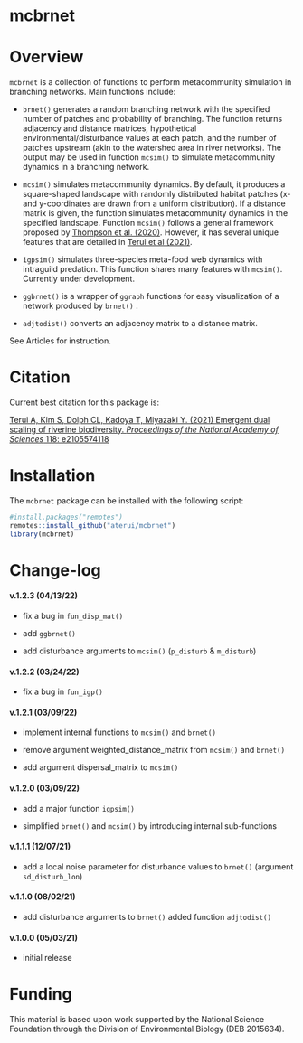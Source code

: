 mcbrnet
================

# Overview

`mcbrnet` is a collection of functions to perform metacommunity
simulation in branching networks. Main functions include:

-   `brnet()` generates a random branching network with the specified
    number of patches and probability of branching. The function returns
    adjacency and distance matrices, hypothetical
    environmental/disturbance values at each patch, and the number of
    patches upstream (akin to the watershed area in river networks). The
    output may be used in function `mcsim()` to simulate metacommunity
    dynamics in a branching network.

-   `mcsim()` simulates metacommunity dynamics. By default, it produces
    a square-shaped landscape with randomly distributed habitat patches
    (x- and y-coordinates are drawn from a uniform distribution). If a
    distance matrix is given, the function simulates metacommunity
    dynamics in the specified landscape. Function `mcsim()` follows a
    general framework proposed by [Thompson et
    al. (2020)](https://doi.org/10.1111/ele.13568). However, it has
    several unique features that are detailed in [Terui et
    al (2021)](https://doi.org/10.1073/pnas.2105574118).

-   `igpsim()` simulates three-species meta-food web dynamics with
    intraguild predation. This function shares many features with
    `mcsim()`. Currently under development.

-   `ggbrnet()` is a wrapper of `ggraph` functions for easy
    visualization of a network produced by `brnet()` .

-   `adjtodist()` converts an adjacency matrix to a distance matrix.

See Articles for instruction.

# Citation

Current best citation for this package is:

[Terui A, Kim S, Dolph CL, Kadoya T, Miyazaki Y. (2021) Emergent dual
scaling of riverine biodiversity. *Proceedings of the National Academy
of Sciences* 118: e2105574118](https://doi.org/10.1073/pnas.2105574118)

# Installation

The `mcbrnet` package can be installed with the following script:

``` r
#install.packages("remotes")
remotes::install_github("aterui/mcbrnet")
library(mcbrnet)
```

# Change-log

#### v.1.2.3 (04/13/22)

-   fix a bug in `fun_disp_mat()`

-   add `ggbrnet()`

-   add disturbance arguments to `mcsim()` (`p_disturb` & `m_disturb`)

#### v.1.2.2 (03/24/22)

-   fix a bug in `fun_igp()`

#### v.1.2.1 (03/09/22)

-   implement internal functions to `mcsim()` and `brnet()`

-   remove argument weighted\_distance\_matrix from `mcsim()` and
    `brnet()`

-   add argument dispersal\_matrix to `mcsim()`

#### v.1.2.0 (03/09/22)

-   add a major function `igpsim()`

-   simplified `brnet()` and `mcsim()` by introducing internal
    sub-functions

#### v.1.1.1 (12/07/21)

-   add a local noise parameter for disturbance values to `brnet()`
    (argument `sd_disturb_lon`)

#### v.1.1.0 (08/02/21)

-   add disturbance arguments to `brnet()` added function `adjtodist()`

#### v.1.0.0 (05/03/21)

-   initial release

# Funding

This material is based upon work supported by the National Science
Foundation through the Division of Environmental Biology (DEB 2015634).
